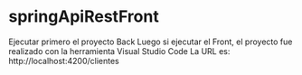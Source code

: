 # springApiRestFront

Ejecutar primero el proyecto Back
Luego si ejecutar el Front, el proyecto fue realizado con la herramienta Visual Studio Code
La URL es: http://localhost:4200/clientes
